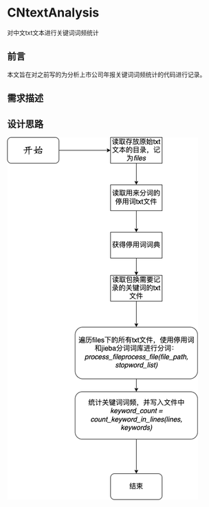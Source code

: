 # CNtextAnalysis
对中文txt文本进行关键词词频统计

## 前言

本文旨在对之前写的为分析上市公司年报关键词词频统计的代码进行记录。

## 需求描述

## 设计思路
![](https://github.com/azhsrdj/CNtextAnalysis/blob/main/%E6%96%87%E6%9C%AC%E5%88%86%E6%9E%90%E4%BB%A3%E7%A0%81%E6%B5%81%E7%A8%8B%E5%9B%BE.drawio.png)



